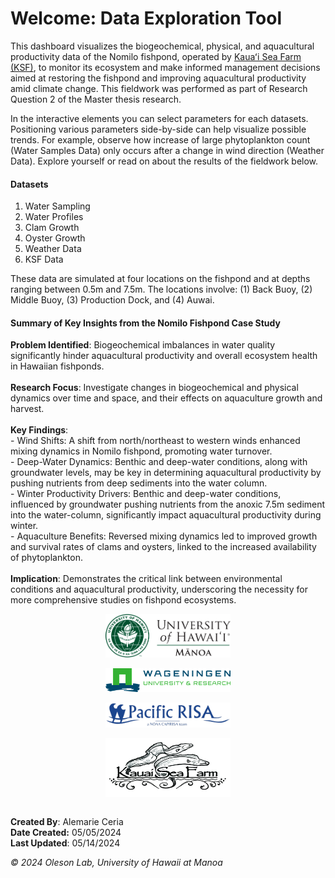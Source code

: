 # Welcome: Data Exploration Tool


This dashboard visualizes the biogeochemical, physical, and aquacultural
productivity data of the Nomilo fishpond, operated by [Kauaʻi Sea Farm
(KSF)](https://kauaiseafarm.com/), to monitor its ecosystem and make
informed management decisions aimed at restoring the fishpond and
improving aquacultural productivity amid climate change. This fieldwork
was performed as part of Research Question 2 of the Master thesis
research.

In the interactive elements you can select parameters for each datasets.
Positioning various parameters side-by-side can help visualize possible
trends. For example, observe how increase of large phytoplankton count
(Water Samples Data) only occurs after a change in wind direction
(Weather Data). Explore yourself or read on about the results of the
fieldwork below.

#### Datasets

1.  Water Sampling
2.  Water Profiles
3.  Clam Growth
4.  Oyster Growth
5.  Weather Data
6.  KSF Data

These data are simulated at four locations on the fishpond and at depths
ranging between 0.5m and 7.5m. The locations involve: (1) Back Buoy, (2)
Middle Buoy, (3) Production Dock, and (4) Auwai.

#### Summary of Key Insights from the Nomilo Fishpond Case Study

**Problem Identified**: Biogeochemical imbalances in water quality
significantly hinder aquacultural productivity and overall ecosystem
health in Hawaiian fishponds. <br><br> **Research Focus**: Investigate
changes in biogeochemical and physical dynamics over time and space, and
their effects on aquaculture growth and harvest. <br><br> **Key
Findings**: <br> - Wind Shifts: A shift from north/northeast to western
winds enhanced mixing dynamics in Nomilo fishpond, promoting water
turnover. <br> - Deep-Water Dynamics: Benthic and deep-water conditions,
along with groundwater levels, may be key in determining aquacultural
productivity by pushing nutrients from deep sediments into the water
column. <br> - Winter Productivity Drivers: Benthic and deep-water
conditions, influenced by groundwater pushing nutrients from the anoxic
7.5m sediment into the water-column, significantly impact aquacultural
productivity during winter. <br> - Aquaculture Benefits: Reversed mixing
dynamics led to improved growth and survival rates of clams and oysters,
linked to the increased availability of phytoplankton. <br><br>
**Implication**: Demonstrates the critical link between environmental
conditions and aquacultural productivity, underscoring the necessity for
more comprehensive studies on fishpond ecosystems.

<center>
<img src="www/logos/uhm-logo.png" alt="" align="center" width="200">
<br><br>
<img src="www/logos/wur-logo.png" alt="" align="center" width="200">
<br><br>
<img src="www/logos/pac-risa-logo.png" alt="" align="center" width="200">
<br><br>
<img src="www/logos/ksf-logo.png" alt="" align="center" width="200">
<br><br>
</center>

**Created By**: Alemarie Ceria <br> **Date Created:** 05/05/2024 <br>
**Last Updated**: 05/14/2024

*© 2024 Oleson Lab, University of Hawaii at Manoa*
